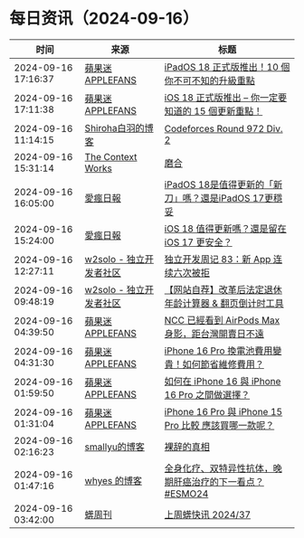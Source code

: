 ﻿# 每日资讯（2024-09-16）

|时间|来源|标题|
|---|---|---|
|2024-09-16 17:16:37|[蘋果迷 APPLEFANS](https://applefans.today/feed/)|[iPadOS 18 正式版推出！10 個你不可不知的升級重點](https://applefans.today/ipados-18/)|
|2024-09-16 17:11:38|[蘋果迷 APPLEFANS](https://applefans.today/feed/)|[iOS 18 正式版推出 – 你一定要知道的 15 個更新重點！](https://applefans.today/ios-18/)|
|2024-09-16 11:14:15|[Shiroha白羽的博客](https://hukeqing.github.io/rss.xml)|[Codeforces Round 972 Div. 2 ](https://blog.mauve.icu/2024/09/16/acm/codeforces/CodeforcesRound972/)|
|2024-09-16 15:31:14|[The Context Works](https://www.sund.site/index.xml)|[磨合](https://sund.site/posts/2024/symbiosis/)|
|2024-09-16 16:05:00|[愛瘋日報](http://www.iphonetaiwan.org/feeds/posts/default)|[iPadOS 18是值得更新的「新刀」嗎？還是iPadOS 17更穩妥](https://www.iphonetaiwan.org/2024/09/update-ipados-18-vs-ipados-17.html)|
|2024-09-16 15:24:00|[愛瘋日報](http://www.iphonetaiwan.org/feeds/posts/default)|[iOS 18 值得更新嗎？還是留在 iOS 17 更安全？](https://www.iphonetaiwan.org/2024/09/ios-18-upgrade-vs-ios-17.html)|
|2024-09-16 12:27:11|[w2solo - 独立开发者社区](https://w2solo.com/topics/feed)|[独立开发周记 83：新 App 连续六次被拒](https://w2solo.com/topics/5038)|
|2024-09-16 09:48:19|[w2solo - 独立开发者社区](https://w2solo.com/topics/feed)|[【网站自荐】改革后法定退休年龄计算器 & 翻页倒计时工具](https://w2solo.com/topics/5037)|
|2024-09-16 04:39:50|[蘋果迷 APPLEFANS](https://applefans.today/feed/)|[NCC 已經看到 AirPods Max 身影，距台灣開賣日不遠](https://applefans.today/2024-09-airpods-max-ncc-pass/)|
|2024-09-16 04:31:30|[蘋果迷 APPLEFANS](https://applefans.today/feed/)|[iPhone 16 Pro 換電池費用變貴！如何節省維修費用？](https://applefans.today/2024-09-iphone-16-battery-replacement-price/)|
|2024-09-16 01:59:50|[蘋果迷 APPLEFANS](https://applefans.today/feed/)|[如何在 iPhone 16 與 iPhone 16 Pro 之間做選擇？](https://applefans.today/2024-09-iphone-16-pro-16-comparisons/)|
|2024-09-16 01:31:04|[蘋果迷 APPLEFANS](https://applefans.today/feed/)|[iPhone 16 Pro 與 iPhone 15 Pro 比較 應該買哪一款呢？](https://applefans.today/2024-09-iphone-16-pro-15-pro-compare/)|
|2024-09-16 02:16:23|[smallyu的博客](https://smallyu.net/atom.xml)|[裸辞的真相](https://smallyu.net/2024/09/16/%E8%A3%B8%E8%BE%9E%E7%9A%84%E7%9C%9F%E7%9B%B8/)|
|2024-09-16 01:47:16|[whyes 的博客](https://whyes.org/feed.xml)|[全身化疗、双特异性抗体，晚期肝癌治疗的下一看点？ #ESMO24](http://whyes.org/2024/esmo-2024-ql1706-chemo-bev)|
|2024-09-16 03:42:00|[蠎周刊](https://weekly.pychina.org/feeds/all.atom.xml)|[上周蠎快讯 2024/37](https://weekly.pychina.org/pyrecap/pyrw-2437.html)|
